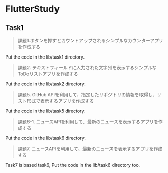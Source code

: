 # FlutterStudy
## Task1
> 課題1.ボタンを押すとカウントアップされるシンプルなカウンターアプリを作成する

Put the code in the lib/task1 directory.

> 課題2. テキストフィールドに入力された文字列を表示するシンプルなToDoリストアプリを作成する

Put the code in the lib/task2 directory.

> 課題5. GitHub APIを利用して、指定したリポジトリの情報を取得し、リスト形式で表示するアプリを作成する

Put the code in the lib/task5 directory.

> 課題6-1. ニュースAPIを利用して、最新のニュースを表示するアプリを作成する

Put the code in the lib/task6 directory. 

> 課題7. ニュースAPIを利用して、最新のニュースを表示するアプリを作成する

Task7 is based task6, Put the code in the lib/task6 directory too.